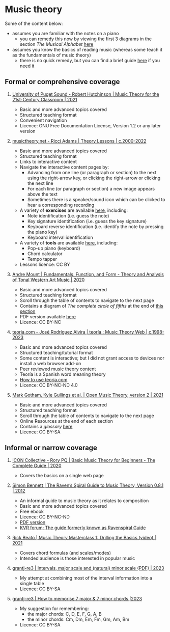# Music theory

Some of the content below:

- assumes you are familiar with the notes on a piano 
  * you can remedy this now by viewing the first 3 diagrams in the section *The Musical Alphabet*
    [here](https://www.pianote.com/blog/how-to-read-piano-notes/#musical-alphabet)
- assumes you know the basics of reading music (whereas some teach it as the fundamentals of music theory)
  * there is no quick remedy, but you can find a brief guide
    [here](https://www.pianote.com/blog/how-to-read-piano-notes/)
    if you need it


## Formal or comprehensive coverage

1. [University of Puget Sound - Robert Hutchinson | Music Theory for the 21st-Century Classroom | 2021](https://musictheory.pugetsound.edu/mt21c/MusicTheory.html)
   - Basic and more advanced topics covered
   - Structured teaching format
   - Convenient navigation
   - Licence: GNU Free Documentation License, Version 1.2 or any later version

1. [musictheory.net - Ricci Adams | Theory Lessons | c.2000-2022](https://www.musictheory.net/lessons)
   - Basic and more advanced topics covered
   - Structured teaching format
   - Links to interactive content
   - Navigate the interactive content pages by:
     * Advancing from one line (or paragraph or section) to the next using the right-arrow key, or clicking the right-arrow or clicking the next line
     * For each line (or paragraph or section) a new image appears above the text
     * Sometimes there is a speaker/sound icon which can be clicked to hear a corresponding recording
   - A variety of **exercises** are available [here](https://www.musictheory.net/exercises), including:
     * Note identification (i.e. guess the note)
     * Key signature identification (i.e. guess the key signature)
     * Keyboard reverse identification (i.e. identify the note by pressing the piano key)
     * Keyboard interval identification
   - A variety of **tools** are available [here](https://www.musictheory.net/tools), including:
     * Pop-up piano (keyboard)
     * Chord calculator
     * Tempo tapper
   - Lessons licence: CC BY

1. [Andre Mount | Fundamentals, Function, and Form - Theory and Analysis of Tonal Western Art Music | 2020](https://milnepublishing.geneseo.edu/fundamentals-function-form/)
   - Basic and more advanced topics covered
   - Structured teaching format
   - Scroll through the table of contents to navigate to the next page
   - Contains a diagram of *The complete circle of fifths* at the end of
     [this section](https://milnepublishing.geneseo.edu/fundamentals-function-form/chapter/10-the-circle-of-fifths-2/)
   - PDF version available [here](https://milneopentextbooks.org/fundamentals-function-and-form/)
   - Licence: CC BY-NC

1. [teoria.com - José Rodríguez Alvira | teoría : Music Theory Web | c.1998-2023](https://www.teoria.com/)
   - Basic and more advanced topics covered
   - Structured teaching/tutorial format
   - Some content is interactive; but I did not grant access to devices nor install a web browser add-on
   - Peer reviewed music theory content
   - Teoría is a Spanish word meaning theory
   - [How to use teoria.com](https://www.teoria.com/en/help/web-help.php)
   - Licence: CC BY-NC-ND 4.0

1. [Mark Gotham, Kyle Gullings et al. | Open Music Theory, version 2 | 2021](https://viva.pressbooks.pub/openmusictheory/)
   - Basic and more advanced topics covered
   - Structured teaching format
   - Scroll through the table of contents to navigate to the next page
   - Online Resources at the end of each section
   - Contains a *glossary* [here](https://viva.pressbooks.pub/openmusictheory/back-matter/glossary/)
   - Licence: CC BY-SA


## Informal or narrow coverage

1. [ICON Collective - Rory PQ | Basic Music Theory for Beginners - The Complete Guide | 2020](https://iconcollective.edu/basic-music-theory/)
   - Covers the basics on a single web page

1. [Simon Bennett | The Raven’s Spiral Guide to Music Theory, Version 0.8.1 | 2012](https://www.scribd.com/doc/5220863/Ravenspiral-Guide-to-Music-Theory)
   - An informal guide to music theory as it relates to composition
   - Basic and more advanced topics covered
   - Free ebook
   - Licence: CC BY-NC-ND
   - [PDF version](https://drive.google.com/open?id=1jbtccevUgiUkVBn2vLGaJqZs1nOn7YxH)
   - [KVR forum: The guide formerly known as Ravenspiral Guide](https://www.kvraudio.com/forum/viewtopic.php?t=162135)

1. [Rick Beato | Music Theory Masterclass 1: Drilling the Basics (video) | 2021](https://www.youtube.com/watch?v=De97zQi5rzc)
   - Covers chord formulas (and scales/modes)
   - Intended audience is those interested in popular music

1. [grantj-re3 | Intervals, major scale and (natural) minor scale (PDF) | 2023](assets/musicIntervalTable.pdf)
   - My attempt at combining most of the interval information into a single table
   - Licence: CC BY-SA

1. [grantj-re3 | How to memorise 7 major & 7 minor chords |2023](7Major7MinorTriads.md)
   - My suggestion for remembering:
     * the major chords: C, D, E, F, G, A, B
     * the minor chords: Cm, Dm, Em, Fm, Gm, Am, Bm
   - Licence: CC BY-SA

